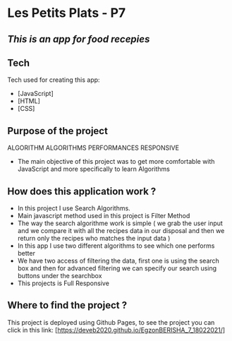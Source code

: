 # Les Petits Plats - P7
## _This is an app for food recepies_

## Tech

Tech used for creating this app:
- [JavaScript] 
- [HTML] 
- [CSS] 

## Purpose of the project 
ALGORITHM
ALGORITHMS PERFORMANCES
RESPONSIVE

- The main objective of this project was to get more comfortable with JavaScript and more specifically to learn Algorithms

## How does this application work ?

- In this project I use Search Algorithms.
- Main javascript method used in this project is Filter Method
- The way the search algorithme work is simple ( we grab the user input and we compare it with all the recipes data in our disposal and then we return only the recipes who matches the input data )
- In this app I use two different algorithms to see which one performs better
- We have two access of filtering the data, first one is using the search box and then for advanced filtering we can specify our search using buttons under the searchbox
- This projects is Full Responsive 


## Where to find the project ?

This project is deployed using Github Pages, to see the project you can click in this link:
[https://deveb2020.github.io/EgzonBERISHA_7_18022021/]




